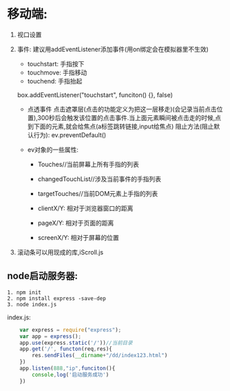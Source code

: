 # 移动端: 
1. 视口设置
2. 事件: 建议用addEventListener添加事件(用on绑定会在模拟器里不生效)

	- touchstart: 手指按下
	- touchmove: 手指移动
	- touchend: 手指抬起

	box.addEventListener("touchstart", funciton() {}, false)
	
	- 点透事件
		点击遮罩层(点击的功能定义为把这一层移走)(会记录当前点击位置),300秒后会触发该位置的点击事件.当上面元素瞬间被点击走的时候,点到下面的元素,就会给焦点(a标签跳转链接,input给焦点)
		阻止方法(阻止默认行为): 
		ev.preventDefault()
	
	- ev对象的一些属性: 
		- Touches//当前屏幕上所有手指的列表
		- changedTouchList//涉及当前事件的手指列表	
		- targetTouches//当前DOM元素上手指的列表

		- clientX/Y: 相对于浏览器窗口的距离
		- pageX/Y: 相对于页面的距离
		- screenX/Y: 相对于屏幕的位置	
	
3. 滚动条可以用现成的库,iScroll.js	
## node启动服务器: 
```shell
1. npm init
2. npm install express -save-dep
3. node index.js
```

index.js:
 
```javascript
	var express = require("express");
	var app = express();
	app.use(express.static('/'))//当前目录
	app.get('/', functon(req,res){
		res.sendFiles(__dirname+"/dd/index123.html")
	})
	app.listen(888,"ip",funciton(){
		console,log('启动服务成功')
	})
```


